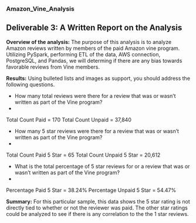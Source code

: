 ### Amazon_Vine_Analysis
## Deliverable 3: A Written Report on the Analysis

**Overview of the analysis:** The purpose of this analysis is to analyze Amazon reviews written by members of the paid Amazon vine program. Utilizing PySpark, performing ETL of the data, AWS connection, PostgreSQL, and Pandas, we will determing if there are any bias towards favorable reviews from Vine members. 

**Results:** Using bulleted lists and images as support, you should address the following questions.

* How many total reviews were there for a review that was or wasn’t written as part of the Vine program? 
*
Total Count Paid = 170
Total Count Unpaid = 37,840

* How many 5 star reviews were there for a review that was or wasn’t written as part of the Vine program?
* 
Total Count Paid 5 Star = 65
Total Count Unpaid 5 Star = 20,612

* What is the total percentage of 5 star reviews for or a review that was or wasn’t written as part of the Vine program?
* 
Percentage Paid 5 Star = 38.24%
Percentage Unpaid 5 Star = 54.47%

**Summary:** For this particular sample, this data shows the 5 star rating is not directly tied to whether or not the reviewer was paid. The other star ratings could be analyzed to see if there is any correlation to the the 1 star reviews. 
